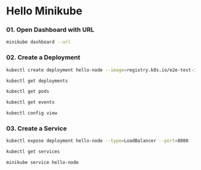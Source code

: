 # Hello Minikube

### **01. Open Dashboard with URL**
```sh
minikube dashboard --url
```

### **02. Create a Deployment**
```sh
kubectl create deployment hello-node --image=registry.k8s.io/e2e-test-images/agnhost:2.39 -- /agnhost netexec --http-port=8080

kubectl get deployments

kubectl get pods

kubectl get events

kubectl config view
```

### **03. Create a Service**
```sh
kubectl expose deployment hello-node --type=LoadBalancer --port=8080

kubectl get services

minikube service hello-node
```